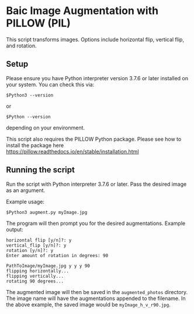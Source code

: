 # Baic Image Augmentation with PILLOW (PIL)
This script transforms images. Options include horizontal flip, vertical flip, and rotation.

## Setup
Please ensure you have Python interpreter version 3.7.6 or later installed on your system. You can check this via:
```
$Python3 --version
```
or
```
$Python --version
```
depending on your environment.

This script also requires the PILLOW Python package. Please see how to install the package here
https://pillow.readthedocs.io/en/stable/installation.html


## Running the script
Run the script with Python interpreter 3.7.6 or later.
Pass the desired image as an argument.

Example usage:
```
$Python3 augment.py myImage.jpg
```

The program will then prompt you for the desired augmentations.
Example output:
```
horizontal flip [y/n]?: y
vertical_flip [y/n]?: y
rotation [y/n]?: y 
Enter amount of rotation in degrees: 90

PathToImage/myImage.jpg y y y 90
flipping horizontally...
flipping vertically...
rotating 90 degrees...
```

The augmented image will then be saved in the `augmented_photos` directory. The image name will have the augmentations appended to the filename. In the above example, the saved image would be `myImage_h_v_r90.jpg`.